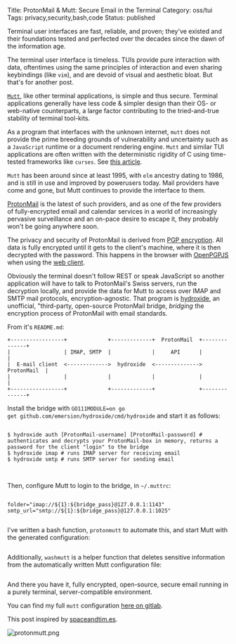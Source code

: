 Title: ProtonMail & Mutt: Secure Email in the Terminal
Category: oss/tui
Tags: privacy,security,bash,code
Status: published

Terminal user interfaces are fast, reliable, and proven; they've existed and their foundations tested and perfected over the decades since the dawn of the information age.
 
 The terminal user interface is timeless. TUIs provide pure interaction with data, oftentimes using the same principles of interaction and even sharing keybindings (like `vim`), and are devoid of visual and aesthetic bloat. But that's for another post.  

[`Mutt`](http://www.mutt.org/), like other terminal applications, is simple and thus secure. Terminal applications generally have less code & simpler design than their OS- or web-native counterparts, a large factor contributing to the tried-and-true stability of terminal tool-kits. 

As a program that interfaces with the unknown internet, `mutt` does not provide the prime breeding grounds of vulnerability and uncertainty such as a `JavaScript` runtime or a document rendering engine. `Mutt` and similar TUI applications are often written with the deterministic rigidity of C using time-tested frameworks like `curses`.  See [this article](https://www.vice.com/en_us/article/nzea38/why-security-experts-are-using-an-ancient-email-format-in-2015).

`Mutt` has been around since at least 1995, with `elm` ancestry dating to 1986, and is still in use and improved by powerusers today. Mail providers have come and gone, but Mutt continues to provide the interface to them. 

[ProtonMail](https://www.protonmail.com) is the latest of such providers, and as one of the few providers of fully-encrypted email and calendar services in a world of increasingly pervasive surveillance and an on-pace desire to escape it, they probably won't be going anywhere soon. 

The privacy and security of ProtonMail is derived from [PGP encryption](https://protonmail.com/blog/what-is-pgp-encryption/). All data is fully encrypted until it gets to the client's machine, where it is then decrypted with the password. This happens in the browser with [OpenPGPJS](https://github.com/openpgpjs/openpgpjs)
 when using the [web client](https://github.com/ProtonMail/WebClient).

Obviously the terminal doesn't follow REST or speak JavaScript so another application will have to talk to ProtonMail's Swiss servers, run the decryption locally, and provide the data for Mutt to access over IMAP and SMTP mail protocols, encryption-agnostic. That program is [hydroxide](https://github.com/emersion/hydroxide), an unofficial, "third-party, open-source ProtonMail bridge, _bridging_ the encryption process of ProtonMail with email standards.
  
  From it's <code class="bash inline">README.md</code>: 

    +-----------------+             +-------------+  ProtonMail  +--------------+
    |                 | IMAP, SMTP  |             |     API      |              |
    |  E-mail client  <------------->  hydroxide  <-------------->  ProtonMail  |
    |                 |             |             |              |              |
    +-----------------+             +-------------+              +--------------+
    
Install the bridge with <code class="bash inline">GO111MODULE=on go get github.com/emersion/hydroxide/cmd/hydroxide</code> and start it as follows: 

<pre><code class="bash" id="hydroxide-commands">
$ hydroxide auth [ProtonMail-username] [ProtonMail-password] # authenticates and decrypts your ProtonMail-box in memory, returns a password for the client "login" to the bridge
$ hydroxide imap # runs IMAP server for receiving email
$ hydroxide smtp # runs SMTP server for sending email

</code>
</pre>

Then, configure Mutt to login to the bridge, in <code class="bash inline">~/.muttrc</code>: 

<pre><code class="bash" id="muttrc-creds">
folder="imap://${1}:${bridge_pass}@127.0.0.1:1143" 
smtp_url="smtp://${1}:${bridge_pass}@127.0.0.1:1025"

</code></pre>

I've written a bash function, <code class="bash inline">protonmutt</code> to automate this, and start Mutt with the generated configuration: 

<pre><code class="bash" id="protonmutt"></code></pre>

Additionally, <code class="bash inline">washmutt</code> is a helper function that deletes sensitive information from the automatically written Mutt configuration file: 

<pre><code class="bash" id="washmutt"></code></pre>

And there you have it, fully encrypted, open-source, secure email running in a purely terminal, server-compatible environment.  

You can find my full `mutt` configuration [here on gitlab](https://gitlab.com/rwev/evix/-/tree/master/.mutt).

This post inspired by [spaceandtim.es](https://spaceandtim.es/code/protonmail_mutt/).

![protonmutt.png]({photo}tmux/protonmutt.png)

<script>
    highlightInlineCode();
    
    highlightCodeElement("muttrc-creds");
    highlightCodeElement("hydroxide-commands");
    
    fetchAndHighlightCodeElement(
        {
            elementId: "protonmutt",
            fileUrl: "https://raw.githubusercontent.com/rwev/evix/master/.bash/functions/comms",
            startLine: 11,
            endLine: 1000,
            removeEmptyLines: false
        }
    );
    fetchAndHighlightCodeElement(
        {
            elementId: "washmutt",
            fileUrl: "https://raw.githubusercontent.com/rwev/evix/master/.bash/functions/comms",
            startLine: 3,
            endLine: 10
        }
    );
</script>
